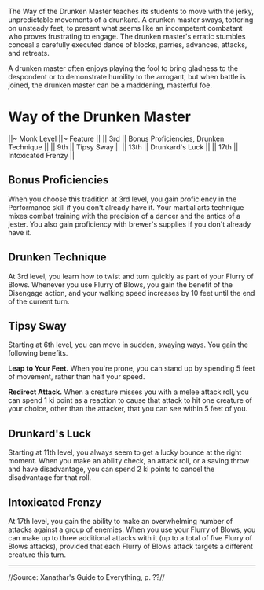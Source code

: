 The Way of the Drunken Master teaches its students to move with the jerky, unpredictable movements of a drunkard. A drunken master sways, tottering on unsteady feet, to present what seems like an incompetent combatant who proves frustrating to engage. The drunken master's erratic stumbles conceal a carefully executed dance of blocks, parries, advances, attacks, and retreats.

A drunken master often enjoys playing the fool to bring gladness to the despondent or to demonstrate humility to the arrogant, but when battle is joined, the drunken master can be a maddening, masterful foe.

# Way of the Drunken Master

||~ Monk Level ||~ Feature ||
|| 3rd || Bonus Proficiencies, Drunken Technique ||
|| 9th || Tipsy Sway ||
|| 13th || Drunkard's Luck ||
|| 17th || Intoxicated Frenzy ||

## Bonus Proficiencies

When you choose this tradition at 3rd level, you gain proficiency in the Performance skill if you don't already have it. Your martial arts technique mixes combat training with the precision of a dancer and the antics of a jester. You also gain proficiency with brewer's supplies if you don't already have it.

## Drunken Technique

At 3rd level, you learn how to twist and turn quickly as part of your Flurry of Blows. Whenever you use Flurry of Blows, you gain the benefit of the Disengage action, and your walking speed increases by 10 feet until the end of the current turn.

## Tipsy Sway

Starting at 6th level, you can move in sudden, swaying ways. You gain the following benefits.

**Leap to Your Feet.** When you're prone, you can stand up by spending 5 feet of movement, rather than half your speed.

**Redirect Attack.** When a creature misses you with a melee attack roll, you can spend 1 ki point as a reaction to cause that attack to hit one creature of your choice, other than the attacker, that you can see within 5 feet of you.

## Drunkard's Luck

Starting at 11th level, you always seem to get a lucky bounce at the right moment. When you make an ability check, an attack roll, or a saving throw and have disadvantage, you can spend 2 ki points to cancel the disadvantage for that roll.

## Intoxicated Frenzy

At 17th level, you gain the ability to make an overwhelming number of attacks against a group of enemies. When you use your Flurry of Blows, you can make up to three additional attacks with it (up to a total of five Flurry of Blows attacks), provided that each Flurry of Blows attack targets a different creature this turn.

----

//Source: Xanathar's Guide to Everything, p. ??//